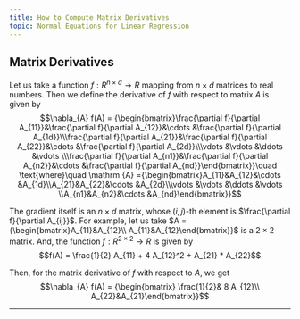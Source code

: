 ```yaml
---
title: How to Compute Matrix Derivatives
topic: Normal Equations for Linear Regression
---
```


## Matrix Derivatives

Let us take a function $f : R^{n\times d} \to R$ mapping from $n\times d$ matrices to real numbers. Then we define the derivative of $f$ with respect to matrix $A$ is given by $$\nabla_{A} f(A) = {\begin{bmatrix}\frac{\partial f}{\partial A_{11}}&\frac{\partial f}{\partial A_{12}}&\cdots &\frac{\partial f}{\partial A_{1d}}\\\frac{\partial f}{\partial A_{21}}&\frac{\partial f}{\partial A_{22}}&\cdots &\frac{\partial f}{\partial A_{2d}}\\\vdots &\vdots &\ddots &\vdots \\\frac{\partial f}{\partial A_{n1}}&\frac{\partial f}{\partial A_{n2}}&\cdots &\frac{\partial f}{\partial A_{nd}}\end{bmatrix}}\quad \text{where}\quad \mathrm {A} ={\begin{bmatrix}A_{11}&A_{12}&\cdots &A_{1d}\\A_{21}&A_{22}&\cdots &A_{2d}\\\vdots &\vdots &\ddots &\vdots \\A_{n1}&A_{n2}&\cdots &A_{nd}\end{bmatrix}}$$

The gradient itself is an $n \times d$ matrix, whose $(i,j)$-th element is $\frac{\partial f}{\partial A_{ij}}$. For example, let us take $A = {\begin{bmatrix}A_{11}&A_{12}\\ A_{11}&A_{12}\end{bmatrix}}$ is a $2 \times 2$ matrix. And, the function $f: R^{2 \times 2} \to R$ is given by $$f(A) = \frac{1}{2} A_{11} + 4 A_{12}^2 + A_{21} * A_{22}$$

Then, for the matrix derivative of $f$ with respect to $A$, we get $$\nabla_{A} f(A) = {\begin{bmatrix} \frac{1}{2}& 8 A_{12}\\ A_{22}&A_{21}\end{bmatrix}}$$

---